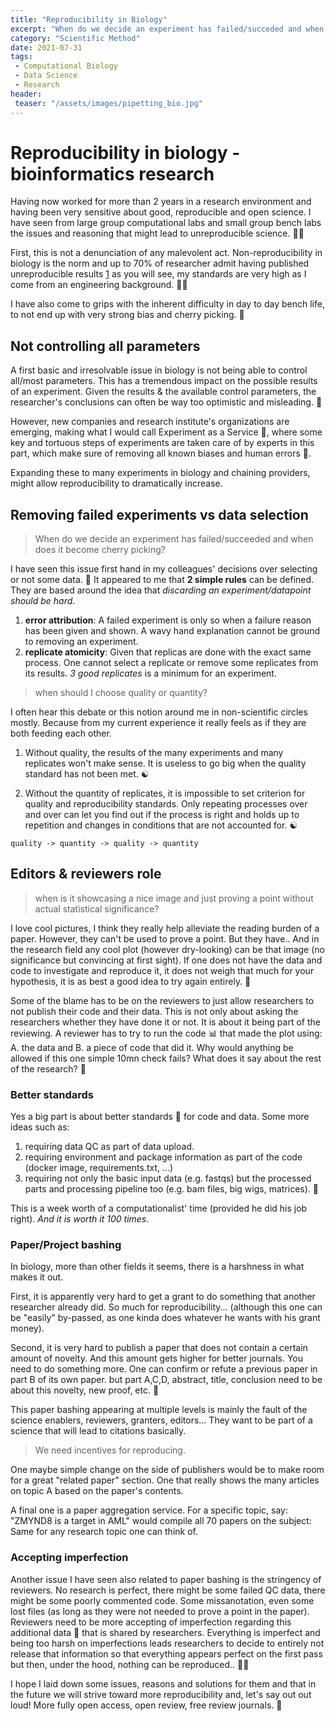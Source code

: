 ```yaml
---
title: "Reproducibility in Biology"
excerpt: "When do we decide an experiment has failed/succeded and when does it becomes cherrypicking?"
category: "Scientific Method"
date: 2021-07-31
tags:
 - Computational Biology
 - Data Science
 - Research
header:
 teaser: "/assets/images/pipetting_bio.jpg"
---
```


# Reproducibility in biology - bioinformatics research

Having now worked for more than 2 years in a research environment and having been very sensitive about good, reproducible and open science. I have seen from large group computational labs and small group bench labs the issues and reasoning that might lead to unreproducible science. 🧑‍🔬

First, this is not a denunciation of any malevolent act. Non-reproducibility in biology is the norm and up to 70% of researcher admit having published unreproducible results [1](https://www.nature.com/articles/533452a) as you will see, my standards are very high as I come from an engineering background. 🧑‍🏭

I have also come to grips with the inherent difficulty in day to day bench life, to not end up with very strong bias and cherry picking. 🧪

## Not controlling all parameters

A first basic and irresolvable issue in biology is not being able to control all/most parameters. This has a tremendous impact on the possible results of an experiment. Given the results & the available control parameters, the researcher's conclusions can often be way too optimistic and misleading. 🎇

However, new companies and research institute's organizations are emerging, making what I would call Experiment as a Service :office:, where some key and tortuous steps of experiments are taken care of by experts in this part, which make sure of removing all known biases and human errors 🤖.

Expanding these to many experiments in biology and chaining providers, might allow reproducibility to dramatically increase.

## Removing failed experiments vs data selection

> When do we decide an experiment has failed/succeeded and when does it become cherry picking?

I have seen this issue first hand in my colleagues' decisions over selecting or not some data. 🍒 It appeared to me that __2 simple rules__ can be defined. They are based around the idea that _discarding an experiment/datapoint should be hard_.

1. __error attribution__: A failed experiment is only so when a failure reason has been given and shown. A wavy hand explanation cannot be ground to removing an experiment.
2. __replicate atomicity__: Given that replicas are done with the exact same process. One cannot select a replicate or remove some replicates from its results. _3 good replicates_ is a minimum for an experiment.


> when should I choose quality or quantity?

I often hear this debate or this notion around me in non-scientific circles mostly. Because from my current experience it really feels as if they are both feeding each other.

1. Without quality, the results of the many experiments and many replicates won't make sense. It is useless to go big when the quality standard has not been met. :yin_yang:

2. Without the quantity of replicates, it is impossible to set criterion for quality and reproducibility standards. Only repeating processes over and over can let you find out if the process is right and holds up to repetition and changes in conditions that are not accounted for. ☯️

`quality -> quantity -> quality -> quantity`

## Editors & reviewers role

> when is it showcasing a nice image and just proving a point without actual statistical significance?

I love cool pictures, I think they really help alleviate the reading burden of a paper. However, they can't be used to prove a point. But they have.. And in the research field any cool plot (however dry-looking) can be that image (no significance but convincing at first sight). If one does not have the data and code to investigate and reproduce it, it does not weigh that much for your hypothesis, it is as best a good idea to try again entirely. 🎱

Some of the blame has to be on the reviewers to just allow researchers to not publish their code and their data. This is not only about asking the researchers whether they have done it or not. It is about it being part of the reviewing. A reviewer has to try to run the code :bar_chart: that made the plot using:
 A. the data and
 B. a piece of code that did it.
Why would anything be allowed if this one simple 10mn check fails? What does it say about the rest of the research? :3rd_place_medal:

### Better standards

Yes a big part is about better standards 🎯 for code and data. Some more ideas such as:
1. requiring data QC as part of data upload.
2. requiring environment and package information as part of the code (docker image, requirements.txt, ...)
3. requiring not only the basic input data (e.g. fastqs) but the processed parts and processing pipeline too (e.g. bam files, big wigs, matrices). 💾 

This is a week worth of a computationalist' time (provided he did his job right). _And it is worth it 100 times_.

### Paper/Project bashing

In biology, more than other fields it seems, there is a harshness in what makes it out.

First, it is apparently very hard to get a grant to do something that another researcher already did. So much for reproducibility... (although this one can be "easily" by-passed, as one kinda does whatever he wants with his grant money).

Second, it is very hard to publish a paper that does not contain a certain amount of novelty. And this amount gets higher for better journals. You need to do something more. One can confirm or refute a previous paper in part B of its own paper. but part A,C,D, abstract, title, conclusion need to be about this novelty, new proof, etc. 💯

This paper bashing appearing at multiple levels is mainly the fault of the science enablers, reviewers, granters, editors... They want to be part of a science that will lead to citations basically.

> We need incentives for reproducing.

One maybe simple change on the side of publishers would be to make room for a great "related paper" section. One that really shows the many articles on topic A based on the paper's contents.

A final one is a paper aggregation service. For a specific topic, say: "ZMYND8 is a target in AML" would compile all 70 papers on the subject: Same for any research topic one can think of.

### Accepting imperfection

Another issue I have seen also related to paper bashing is the stringency of reviewers. No research is perfect, there might be some failed QC data, there might be some poorly commented code. Some missanotation, even some lost files (as long as they were not needed to prove a point in the paper). Reviewers need to be more accepting of imperfection regarding this additional data 📁 that is shared by researchers. Everything is imperfect and being too harsh on imperfections leads researchers to decide to entirely not release that information so that everything appears perfect on the first pass but then, under the hood, nothing can be reproduced.. 🤦‍♂️

I hope I laid down some issues, reasons and solutions for them and that in the future we will strive toward more reproducibility and, let's say out out loud! More fully open access, open review, free review journals. :crossed_fingers:
